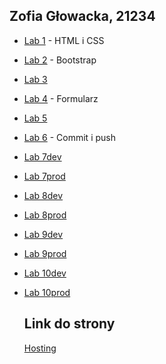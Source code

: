 ## Zofia Głowacka, 21234

- [Lab 1](https://github.com//LaRitaait/PWJS/tree/main/ZofiaGłowacka21234/Lab1) - HTML i CSS
- [Lab 2](https://github.com//LaRitaait/PWJS/tree/main/ZofiaGłowacka21234/Lab2) - Bootstrap
- [Lab 3](https://github.com//LaRitaait/PWJS/tree/main/ZofiaGłowacka21234/Lab3)
- [Lab 4](https://github.com//LaRitaait/PWJS/tree/main/ZofiaGłowacka21234/Lab4) - Formularz
- [Lab 5](https://github.com//LaRitaait/PWJS/tree/main/ZofiaGłowacka21234/Lab5) 
- [Lab 6](https://github.com//LaRitaait/PWJS/tree/main/ZofiaGłowacka21234/Lab6) - Commit i push
- [Lab 7dev](https://github.com//LaRitaait/PWJS/tree/main/ZofiaGłowacka21234/Lab7dev)
- [Lab 7prod](https://github.com//LaRitaait/PWJS/tree/main/ZofiaGłowacka21234/Lab7prod)
- [Lab 8dev](https://github.com//LaRitaait/PWJS/tree/main/ZofiaGłowacka21234/Lab8dev)
- [Lab 8prod](https://github.com//LaRitaait/PWJS/tree/main/ZofiaGłowacka21234/Lab8prod)
- [Lab 9dev](https://github.com//LaRitaait/PWJS/tree/main/ZofiaGłowacka21234/Lab9dev)
- [Lab 9prod](https://github.com//LaRitaait/PWJS/tree/main/ZofiaGłowacka21234/Lab9prod)
- [Lab 10dev](https://github.com//LaRitaait/PWJS/tree/main/ZofiaGłowacka21234/Lab10dev)
- [Lab 10prod](https://github.com//LaRitaait/PWJS/tree/main/ZofiaGłowacka21234/Lab10prod)

  ## Link do strony

  [Hosting](https://laritaait.github.io/PWJS/)
